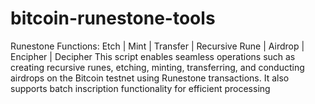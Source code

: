 # bitcoin-runestone-tools
Runestone Functions: Etch | Mint | Transfer | Recursive Rune | Airdrop | Encipher | Decipher This script enables seamless operations such as creating recursive runes, etching, minting, transferring, and conducting airdrops on the Bitcoin testnet using Runestone transactions. It also supports batch inscription functionality for efficient processing
